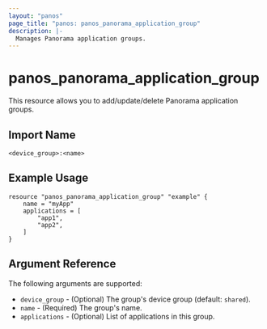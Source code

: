 ```yaml
---
layout: "panos"
page_title: "panos: panos_panorama_application_group"
description: |-
  Manages Panorama application groups.
---
```


# panos_panorama_application_group

This resource allows you to add/update/delete Panorama application groups.


## Import Name

```
<device_group>:<name>
```


## Example Usage

```hcl
resource "panos_panorama_application_group" "example" {
    name = "myApp"
    applications = [
        "app1",
        "app2",
    ]
}
```

## Argument Reference

The following arguments are supported:

* `device_group` - (Optional) The group's device group (default: `shared`).
* `name` - (Required) The group's name.
* `applications` - (Optional) List of applications in this group.
